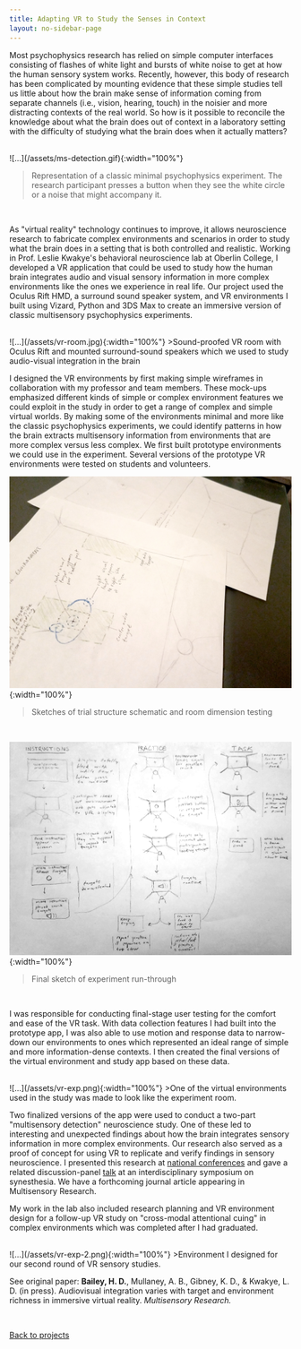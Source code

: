 ```yaml
---
title: Adapting VR to Study the Senses in Context
layout: no-sidebar-page
---
```


Most psychophysics research has relied on simple computer interfaces consisting of flashes of white light and bursts of white noise to get at how the human sensory system works. Recently, however, this body of research has been complicated by mounting evidence that these simple studies tell us little about how the brain make sense of information coming from separate channels (i.e., vision, hearing, touch) in the noisier and more distracting contexts of the real world. So how is it possible to reconcile the knowledge about what the brain does out of context in a laboratory setting with the difficulty of studying what the brain does when it actually matters?

<br>
![...](/assets/ms-detection.gif){:width="100%"}

>Representation of a classic minimal psychophysics experiment. The research participant presses a button when they see the white circle or a noise that might accompany it.

<br>

As "virtual reality" technology continues to improve, it allows neuroscience research to fabricate complex environments and scenarios in order to study what the brain does in a setting that is both controlled and realistic. Working in Prof. Leslie Kwakye's behavioral neuroscience lab at Oberlin College, I developed a VR application that could be used to study how the human brain integrates audio and visual sensory information in more complex environments like the ones we experience in real life. Our project used the Oculus Rift HMD, a surround sound speaker system, and VR environments I built using Vizard, Python and 3DS Max to create an immersive version of classic multisensory psychophysics experiments.

<br>
![...](/assets/vr-room.jpg){:width="100%"}
>Sound-proofed VR room with Oculus Rift and mounted surround-sound speakers which we used to study audio-visual integration in the brain

<br>

I designed the VR environments by first making simple wireframes in collaboration with my professor and team members. These mock-ups emphasized different kinds of simple or complex environment features we could exploit in the study in order to get a range of complex and simple virtual worlds. By making some of the environments minimal and more like the classic psychophysics experiments, we could identify patterns in how the brain extracts multisensory information from environments that are more complex versus less complex. We first built prototype environments we could use in the experiment. Several versions of the prototype VR environments were tested on students and volunteers.

![...](/assets/task-sketches.jpg){:width="100%"}
>Sketches of trial structure schematic and room dimension testing

<br>

![...](/assets/task-flow.jpg){:width="100%"}
>Final sketch of experiment run-through

<br>

I was responsible for conducting final-stage user testing for the comfort and ease of the VR task. With data collection features I had built into the prototype app, I was also able to use motion and response data to narrow-down our environments to ones which represented an ideal range of simple and more information-dense contexts. I then created the final versions of the virtual environment and study app based on these data.

<br>
![...](/assets/vr-exp.png){:width="100%"}
>One of the virtual environments used in the study was made to look like the experiment room.

<br>

Two finalized versions of the app were used to conduct a two-part "multisensory detection" neuroscience study. One of these led to interesting and unexpected findings about how the brain integrates sensory information in more complex environments. Our research also served as a proof of concept for using VR to replicate and verify findings in sensory neuroscience. I presented this research at [national conferences](http://www.abstractsonline.com/Plan/ViewAbstract.aspx?mID=3744&sKey=8ffdb9bb-e46a-4d5d-8eba-d2ab4dd08884&cKey=b23bba56-576a-48aa-a886-c95fb61bb543&mKey=d0ff4555-8574-4fbb-b9d4-04eec8ba0c84) and gave a related discussion-panel [talk](https://www.dropbox.com/s/wio5f70xiyqvpx7/synesthesia-symposium-april-15-updated-figures.pdf?dl=0) at an interdisciplinary symposium on synesthesia. We have a forthcoming journal article appearing in Multisensory Research.

My work in the lab also included research planning and VR environment design for a follow-up VR study on "cross-modal attentional cuing" in complex environments which was completed after I had graduated.

<br>
![...](/assets/vr-exp-2.png){:width="100%"}
>Environment I designed for our second round of VR sensory studies.

<br>

See original paper: **Bailey, H. D.**, Mullaney, A. B., Gibney, K. D., & Kwakye, L. D. (in press). Audiovisual integration varies with target and environment richness in immersive virtual reality. *Multisensory Research.*

<br>

[Back to projects](../)

